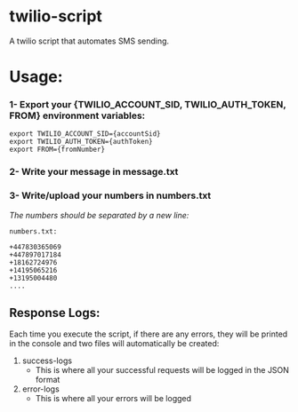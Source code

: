 # twilio-script
A twilio script that automates SMS sending.

# Usage:

### 1- Export your {TWILIO_ACCOUNT_SID, TWILIO_AUTH_TOKEN, FROM} environment variables:
```
export TWILIO_ACCOUNT_SID={accountSid}
export TWILIO_AUTH_TOKEN={authToken}
export FROM={fromNumber}
```

### 2- Write your message in message.txt

### 3- Write/upload your numbers in numbers.txt

*The numbers should be separated by a new line:*

`numbers.txt: `
```
+447830365069
+447897017184
+18162724976
+14195065216
+13195004480
....
```
## Response Logs:

Each time you execute the script, if there are any errors, they will be printed in the console and two files will automatically be created:
1. success-logs
   - This is where all your successful requests will be logged in the JSON format
2. error-logs
   - This is where all your errors will be logged

